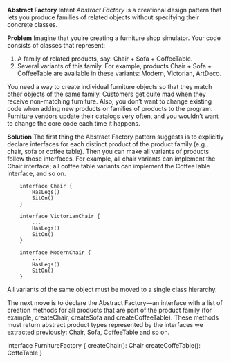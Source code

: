 **Abstract Factory**
 Intent
*Abstract Factory* is a creational design pattern that lets you produce families of related objects without specifying their concrete classes.

**Problem**
Imagine that you’re creating a furniture shop simulator. Your code consists of classes that represent:
1.	A family of related products, say: Chair + Sofa + CoffeeTable.
2.	Several variants of this family. For example, products Chair + Sofa + CoffeeTable are available in these variants: Modern, Victorian, ArtDeco.

You need a way to create individual furniture objects so that they match other objects of the same family. Customers get quite mad when they receive non-matching furniture.
Also, you don’t want to change existing code when adding new products or families of products to the program. Furniture vendors update their catalogs very often, and you wouldn’t want to change the core code each time it happens.

**Solution**
The first thing the Abstract Factory pattern suggests is to explicitly declare interfaces for each distinct product of the product family (e.g., chair, sofa or coffee table). Then you can make all variants of products follow those interfaces. For example, all chair variants can implement the Chair interface; all coffee table variants can implement the CoffeeTable interface, and so on.

        interface Chair {
            HasLegs()
            SitOn()
        }

        interface VictorianChair {
            ...
            HasLegs()
            SitOn()
        }
        
        interface ModernChair {
            ...
            HasLegs()
            SitOn()
        }

All variants of the same object must be moved to a single class hierarchy.

The next move is to declare the Abstract Factory—an interface with a list of creation methods for all products that are part of the product family 
(for example, createChair, createSofa and createCoffeeTable). 
These methods must return abstract product types represented by the interfaces we extracted previously: Chair, Sofa, CoffeeTable and so on.


interface FurnitureFactory {
    createChair(): Chair
    createCoffeTable(): CoffeTable
}
